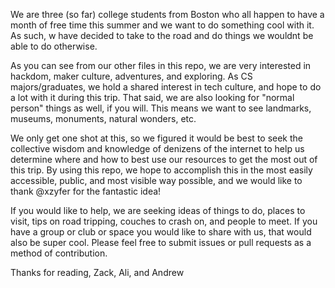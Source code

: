 We are three (so far) college students from Boston who all happen to have a month of free time this summer and we want to do something cool with it.  As such, w have decided to take to the road and do things we wouldnt be able to do otherwise.

As you can see from our other files in this repo, we are very interested in hackdom, maker culture, adventures, and exploring.  As CS majors/graduates, we hold a shared interest in tech culture, and hope to do a lot with it during this trip.  That said, we are also looking for "normal person" things as well, if you will.  This means we want to see landmarks, museums, monuments, natural wonders, etc.

We only get one shot at this, so we figured it would be best to seek the collective wisdom and knowledge of denizens of the internet to help us determine where and how to best use our resources to get the most out of this trip.  By using this repo, we hope to accomplish this in the most easily accessible, public, and most visible way possible, and we would like to thank @xzyfer for the fantastic idea!

If you would like to help, we are seeking ideas of things to do, places to visit, tips on road tripping, couches to crash on, and people to meet.  If you have a group or club or space you would like to share with us, that would also be super cool.  Please feel free to submit issues or pull requests as a method of contribution.

Thanks for reading,
Zack, Ali, and Andrew

